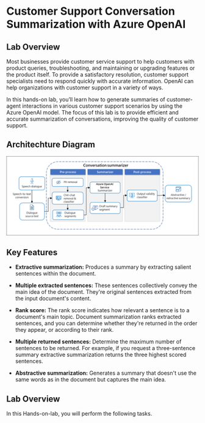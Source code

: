 # Customer Support Conversation Summarization with Azure OpenAI

## Lab Overview

Most businesses provide customer service support to help customers with product queries, troubleshooting, and maintaining or upgrading features or the product itself. To provide a satisfactory resolution, customer support specialists need to respond quickly with accurate information. OpenAI can help organizations with customer support in a variety of ways. 

In this hands-on lab, you’ll learn how to generate summaries of customer-agent interactions in various customer support scenarios by using the Azure OpenAI model. The focus of this lab is to provide efficient and accurate summarization of conversations, improving the quality of customer support. 

## Architechture Diagram

![Architechture Diagram](media/architechture-diagram.png)

## Key Features

- **Extractive summarization:** Produces a summary by extracting salient sentences within the document.

- **Multiple extracted sentences:** These sentences collectively convey the main idea of the document. They're original sentences extracted from the input document's content. 

- **Rank score:** The rank score indicates how relevant a sentence is to a document's main topic. Document summarization ranks extracted sentences, and you can determine whether they're returned in the order they appear, or according to their rank. 

- **Multiple returned sentences:** Determine the maximum number of sentences to be returned. For example, if you request a three-sentence summary extractive summarization returns the three highest scored sentences.

- **Abstractive summarization:** Generates a summary that doesn't use the same words as in the document but captures the main idea.

## Lab Overview

In this Hands-on-lab, you will perform the following tasks.
